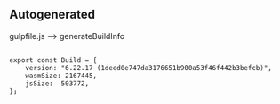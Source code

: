 



Autogenerated
-------------








gulpfile.js --> generateBuildInfo


  

```

export const Build = {
    version: "6.22.17 (1deed0e747da3176651b900a53f46f442b3befcb)",
    wasmSize: 2167445,
    jsSize:  503772,
};


```




